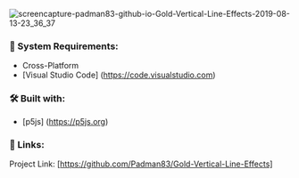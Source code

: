 ![screencapture-padman83-github-io-Gold-Vertical-Line-Effects-2019-08-13-23_36_37](https://user-images.githubusercontent.com/45048950/62955268-532b7300-be23-11e9-838b-1d45dfb8710a.png)

### 🧰 System Requirements:

* Cross-Platform
* [Visual Studio Code] (https://code.visualstudio.com)

### 🛠️ Built with:

* [p5js] (https://p5js.org)

### 🔗 Links:

Project Link: [https://github.com/Padman83/Gold-Vertical-Line-Effects]
